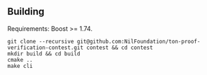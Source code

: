 # 

## Building

Requirements: Boost >= 1.74.

```shell
git clone --recursive git@github.com:NilFoundation/ton-proof-verification-contest.git contest && cd contest
mkdir build && cd build
cmake ..
make cli
```
